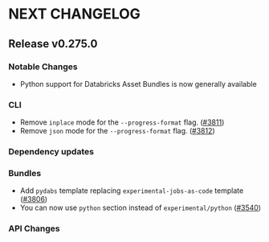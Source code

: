 # NEXT CHANGELOG

## Release v0.275.0

### Notable Changes
* Python support for Databricks Asset Bundles is now generally available

### CLI
* Remove `inplace` mode for the `--progress-format` flag. ([#3811](https://github.com/databricks/cli/pull/3811))
* Remove `json` mode for the `--progress-format` flag. ([#3812](https://github.com/databricks/cli/pull/3812))

### Dependency updates

### Bundles
* Add `pydabs` template replacing `experimental-jobs-as-code` template ([#3806](https://github.com/databricks/cli/pull/3806))
* You can now use `python` section instead of `experimental/python` ([#3540](https://github.com/databricks/cli/pull/3540))

### API Changes
